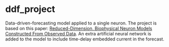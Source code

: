 # ddf_project
Data-driven-forecasting model applied to a single neuron. The project is based on this paper: [Reduced-Dimension, Biophysical Neuron Models Constructed From Observed Data](https://direct.mit.edu/neco/article/34/7/1545/111332/Reduced-Dimension-Biophysical-Neuron-Models). An extra artificial neural network is added to the model to include time-delay embedded current in the forecast. 
